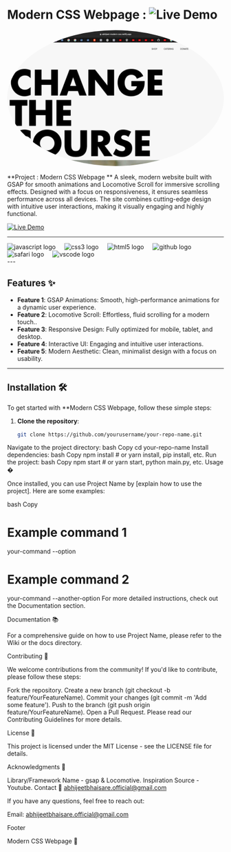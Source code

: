 # Modern CSS Webpage : ![Live Demo](https://img.shields.io/badge/Live-Demo-brightgreen)
  
 <img src="Screenshot 2025-03-07 at 7.19.35 AM.png" alt="Your Name" style="border-radius: 50%; width: 85%px;  " />


**Project : Modern CSS Webpage ** A sleek, modern website built with GSAP for smooth animations and Locomotive Scroll for immersive scrolling effects. Designed with a focus on responsiveness, it ensures seamless performance across all devices. The site combines cutting-edge design with intuitive user interactions, making it visually engaging and highly functional.



[![Live Demo](https://img.shields.io/badge/Live-Demo-brightgreen)](https://abhijeet-modern-css.netlify.app)

---

<div align="left">
  <img src="https://cdn.jsdelivr.net/gh/devicons/devicon/icons/javascript/javascript-original.svg" height="40" alt="javascript logo"  />
  <img width="12" />
  <img src="https://cdn.jsdelivr.net/gh/devicons/devicon/icons/css3/css3-original.svg" height="40" alt="css3 logo"  />
  <img width="12" />
  <img src="https://cdn.jsdelivr.net/gh/devicons/devicon/icons/html5/html5-original.svg" height="40" alt="html5 logo"  />
  <img width="12" />
  <img src="https://cdn.jsdelivr.net/gh/devicons/devicon/icons/github/github-original.svg" height="40" alt="github logo"  />
  <img width="12" />
  <img src="https://cdn.jsdelivr.net/gh/devicons/devicon/icons/safari/safari-original.svg" height="40" alt="safari logo"  />
  <img width="12" />
  <img src="https://cdn.jsdelivr.net/gh/devicons/devicon/icons/vscode/vscode-original.svg" height="40" alt="vscode logo"  />
</div>
---

## Features ✨


- **Feature 1**: GSAP Animations: Smooth, high-performance animations for a dynamic user experience.
- **Feature 2**: Locomotive Scroll: Effortless, fluid scrolling for a modern touch..
- **Feature 3**: Responsive Design: Fully optimized for mobile, tablet, and desktop.
- **Feature 4**: Interactive UI: Engaging and intuitive user interactions.
- **Feature 5**: Modern Aesthetic: Clean, minimalist design with a focus on usability.

---

## Installation 🛠️

To get started with **Modern CSS Webpage, follow these simple steps:

1. **Clone the repository**:
   ```bash
   git clone https://github.com/yourusername/your-repo-name.git
Navigate to the project directory:
bash
Copy
cd your-repo-name
Install dependencies:
bash
Copy
npm install  # or yarn install, pip install, etc.
Run the project:
bash
Copy
npm start  # or yarn start, python main.py, etc.
Usage �

Once installed, you can use Project Name by [explain how to use the project]. Here are some examples:

bash
Copy
# Example command 1
your-command --option

# Example command 2
your-command --another-option
For more detailed instructions, check out the Documentation section.

Documentation 📚

For a comprehensive guide on how to use Project Name, please refer to the Wiki or the docs directory.

Contributing 🤝

We welcome contributions from the community! If you'd like to contribute, please follow these steps:

Fork the repository.
Create a new branch (git checkout -b feature/YourFeatureName).
Commit your changes (git commit -m 'Add some feature').
Push to the branch (git push origin feature/YourFeatureName).
Open a Pull Request.
Please read our Contributing Guidelines for more details.

License 📜

This project is licensed under the MIT License - see the LICENSE file for details.

Acknowledgments 🙏

Library/Framework Name - gsap & Locomotive.
Inspiration Source - Youtube.
Contact 📧 abhijeetbhaisare.official@gmail.com

If you have any questions, feel free to reach out:

Email: abhijeetbhaisare.official@gmail.com
 
Footer <!-- Optional: Add a footer image or banner -->

Modern CSS Webpage 🎉
 
